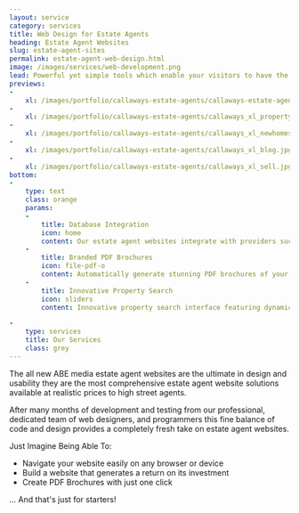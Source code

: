 ```yaml
---
layout: service
category: services
title: Web Design for Estate Agents
heading: Estate Agent Websites
slug: estate-agent-sites
permalink: estate-agent-web-design.html
image: /images/services/web-development.png
lead: Powerful yet simple tools which enable your visitors to have the best user experience on your website
previews:
-
    xl: /images/portfolio/callaways-estate-agents/callaways-estate-agents-homepage_xl.jpg
-
    xl: /images/portfolio/callaways-estate-agents/callaways_xl_property.jpg
-
    xl: /images/portfolio/callaways-estate-agents/callaways_xl_newhomes.jpg
-
    xl: /images/portfolio/callaways-estate-agents/callaways_xl_blog.jpg
-
    xl: /images/portfolio/callaways-estate-agents/callaways_xl_sell.jpg
bottom:
-
    type: text
    class: orange
    params:
    -
        title: Database Integration
        icon: home
        content: Our estate agent websites integrate with providers such as DezRez so they are always up-to-date with your latest properties.
    -
        title: Branded PDF Brochures
        icon: file-pdf-o
        content: Automatically generate stunning PDF brochures of your property data which are fully customisable by the user.
    -
        title: Innovative Property Search
        icon: sliders
        content: Innovative property search interface featuring dynamic sliders & instant search which updates as the user select search parameters.

-
    type: services
    title: Our Services
    class: grey
---
```

The all new ABE media estate agent websites are the ultimate in design and usability they are the most comprehensive estate agent website solutions available at realistic prices to high street agents.

After many months of development and testing from our professional, dedicated team of web designers, and programmers this fine balance of code and design provides a completely fresh take on estate agent websites.

Just Imagine Being Able To:

- Navigate your website easily on any browser or device
- Build a website that generates a return on its investment
- Create PDF Brochures with just one click

... And that's just for starters!

